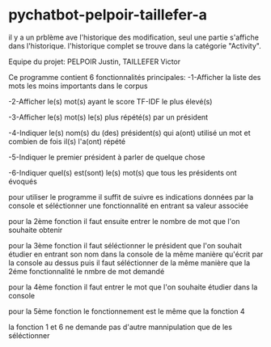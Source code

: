# pychatbot-pelpoir-taillefer-a

il y a un prblème ave l'historique des modification, seul une partie s'affiche dans l'historique.
l'historique complet se trouve dans la catégorie "Activity".


Equipe du projet:
PELPOIR Justin, TAILLEFER Victor

Ce programme contient 6 fonctionnalités principales:
  -1-Afficher la liste des mots les moins importants dans le corpus
  
  -2-Afficher le(s) mot(s) ayant le score TF-IDF le plus élevé(s)
  
  -3-Afficher le(s) mot(s) le(s) plus répété(s) par un président
  
  -4-Indiquer le(s) nom(s) du (des) président(s) qui a(ont) utilisé un mot et combien de fois il(s) l'a(ont) répété
  
  -5-Indiquer le premier président à parler de quelque chose
  
  -6-Indiquer quel(s) est(sont) le(s) mot(s) que tous les présidents ont évoqués



  pour utiliser le programme il suffit de suivre es indications données par la console et séléctionner une fonctionnalité en entrant sa valeur associée
  
  pour la 2ème fonction il faut ensuite entrer le nombre de mot que l'on souhaite obtenir

  pour la 3ème fonction il faut séléctionner le président que l'on souhait étudier en entrant son nom dans la console de la même manière qu'écrit par la console au dessus  puis il faut séléctionner de la même manière que la 2éme fonctionnalité le nmbre de mot demandé
  
  pour la 4ème fonction il faut entrer le mot que l'on souhaite étudier dans la console
  
  pour la 5ème fonction le fonctionnement est le même que la fonction 4
  
  la fonction 1 et 6 ne demande pas d'autre mannipulation que de les séléctionner 
  

